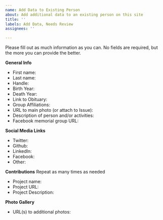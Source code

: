 ```yaml
---
name: Add Data to Existing Person
about: Add additional data to an existing person on this site
title: ''
labels: Add Data, Needs Review
assignees: ''

---
```


Please fill out as much information as you can. No fields are required, but the more you can provide the better.

**General Info**
* First name: 
* Last name: 
* Handle: 
* Birth Year: 
* Death Year: 
* Link to Obituary: 
* Group Affiliations: 
* URL to main photo (or attach to Issue): 
* Description of person and/or activities: 
* Facebook memorial group URL: 

**Social Media Links**
* Twitter:
* Github: 
* LinkedIn: 
* Facebook: 
* Other:

**Contributions**
Repeat as many times as needed

* Project name:
* Project URL: 
* Project Description: 

**Photo Gallery**
* URL(s) to additional photos:
